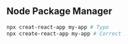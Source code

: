 ## Node Package Manager

```bash
npx creat-react-app my-app # Typo
npx create-react-app my-app # Correct
```
